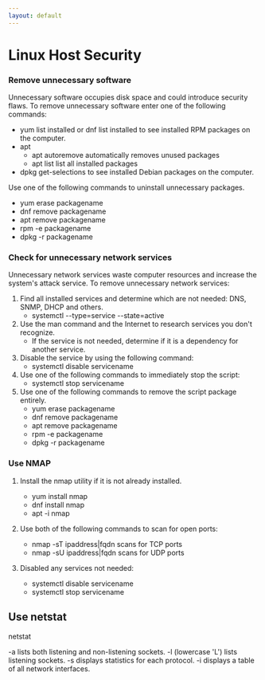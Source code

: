 ```yaml
---
layout: default
---
```


# Linux Host Security

### Remove unnecessary software	
Unnecessary software occupies disk space and could introduce security flaws. To remove unnecessary software enter one of the following commands:

- yum list installed or dnf list installed to see installed RPM packages on the computer.
- apt
    - apt autoremove automatically removes unused packages
    - apt list list all installed packages
- dpkg get-selections to see installed Debian packages on the computer.

Use one of the following commands to uninstall unnecessary packages.
- yum erase packagename
- dnf remove packagename
- apt remove packagename
- rpm -e packagename
- dpkg -r packagename

### Check for unnecessary network services	
Unnecessary network services waste computer resources and increase the system's attack service. To remove unnecessary network services:

1. Find all installed services and determine which are not needed:  DNS, SNMP, DHCP and others.
    - systemctl --type=service --state=active
2. Use the man command and the Internet to research services you don't recognize.
    - If the service is not needed, determine if it is a dependency for another service.
3. Disable the service by using the following command:
    - systemctl disable servicename
4. Use one of the following commands to immediately stop the script:
    - systemctl stop servicename
5. Use one of the following commands to remove the script package entirely.
    - yum erase packagename
    - dnf remove packagename
    - apt remove packagename
    - rpm -e packagename
    - dpkg -r packagename

### Use NMAP

1. Install the nmap utility if it is not already installed.
    - yum install nmap
    - dnf install nmap
    - apt -i nmap

2. Use both of the following commands to scan for open ports:
    - nmap -sT ipaddress|fqdn scans for TCP ports
    - nmap -sU ipaddress|fqdn scans for UDP ports

3. Disabled any services not needed:
    - systemctl disable servicename
    - systemctl stop servicename

## Use netstat

netstat

-a lists both listening and non-listening sockets.
-l (lowercase 'L') lists listening sockets.
-s displays statistics for each protocol.
-i displays a table of all network interfaces.